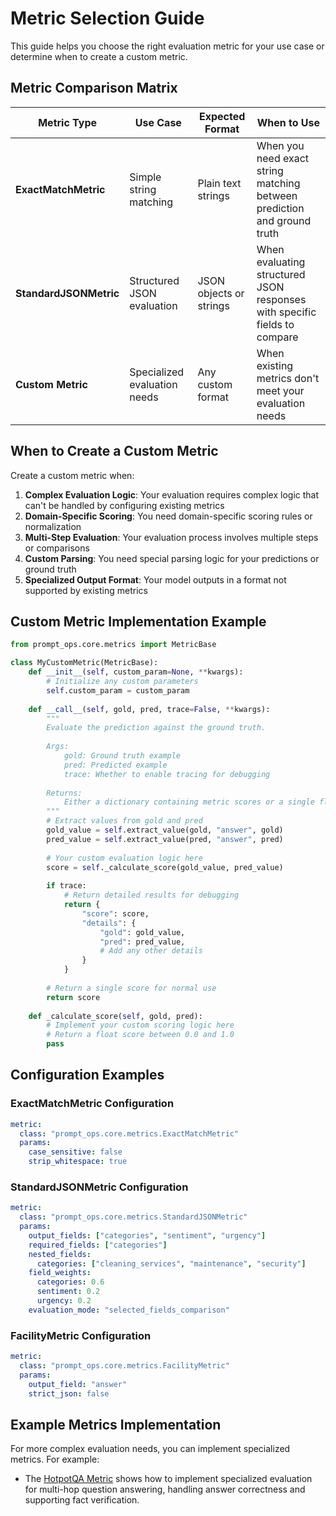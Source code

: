 # Metric Selection Guide

This guide helps you choose the right evaluation metric for your use case or determine when to create a custom metric.

## Metric Comparison Matrix

| Metric Type | Use Case | Expected Format | When to Use |
|-------------|----------|-----------------|-------------|
| **ExactMatchMetric** | Simple string matching | Plain text strings | When you need exact string matching between prediction and ground truth |
| **StandardJSONMetric** | Structured JSON evaluation | JSON objects or strings | When evaluating structured JSON responses with specific fields to compare |
| **Custom Metric** | Specialized evaluation needs | Any custom format | When existing metrics don't meet your evaluation needs |

## When to Create a Custom Metric

Create a custom metric when:

1. **Complex Evaluation Logic**: Your evaluation requires complex logic that can't be handled by configuring existing metrics
2. **Domain-Specific Scoring**: You need domain-specific scoring rules or normalization
3. **Multi-Step Evaluation**: Your evaluation process involves multiple steps or comparisons
4. **Custom Parsing**: You need special parsing logic for your predictions or ground truth
5. **Specialized Output Format**: Your model outputs in a format not supported by existing metrics

## Custom Metric Implementation Example

```python
from prompt_ops.core.metrics import MetricBase

class MyCustomMetric(MetricBase):
    def __init__(self, custom_param=None, **kwargs):
        # Initialize any custom parameters
        self.custom_param = custom_param
        
    def __call__(self, gold, pred, trace=False, **kwargs):
        """
        Evaluate the prediction against the ground truth.
        
        Args:
            gold: Ground truth example
            pred: Predicted example
            trace: Whether to enable tracing for debugging
            
        Returns:
            Either a dictionary containing metric scores or a single float score
        """
        # Extract values from gold and pred
        gold_value = self.extract_value(gold, "answer", gold)
        pred_value = self.extract_value(pred, "answer", pred)
        
        # Your custom evaluation logic here
        score = self._calculate_score(gold_value, pred_value)
        
        if trace:
            # Return detailed results for debugging
            return {
                "score": score,
                "details": {
                    "gold": gold_value,
                    "pred": pred_value,
                    # Add any other details
                }
            }
        
        # Return a single score for normal use
        return score
    
    def _calculate_score(self, gold, pred):
        # Implement your custom scoring logic here
        # Return a float score between 0.0 and 1.0
        pass
```

## Configuration Examples

### ExactMatchMetric Configuration

```yaml
metric:
  class: "prompt_ops.core.metrics.ExactMatchMetric"
  params:
    case_sensitive: false
    strip_whitespace: true
```

### StandardJSONMetric Configuration

```yaml
metric:
  class: "prompt_ops.core.metrics.StandardJSONMetric"
  params:
    output_fields: ["categories", "sentiment", "urgency"]
    required_fields: ["categories"]
    nested_fields:
      categories: ["cleaning_services", "maintenance", "security"]
    field_weights:
      categories: 0.6
      sentiment: 0.2
      urgency: 0.2
    evaluation_mode: "selected_fields_comparison"
```

### FacilityMetric Configuration

```yaml
metric:
  class: "prompt_ops.core.metrics.FacilityMetric"
  params:
    output_field: "answer"
    strict_json: false
```

## Example Metrics Implementation

For more complex evaluation needs, you can implement specialized metrics. For example:

- The [HotpotQA Metric](src/llama_prompt_ops/datasets/hotpotqa/metric.py) shows how to implement specialized evaluation for multi-hop question answering, handling answer correctness and supporting fact verification.

